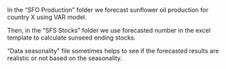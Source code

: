 In the “SFO Production” folder we forecast sunflower oil production for country X using VAR model. 

Then, in the “SFS Stocks” folder we use forecasted number in the excel template to calculate sunseed ending stocks. 

“Data seasonality” file sometimes helps to see if the forecasted results are realistic or not based on the seasonality. 

